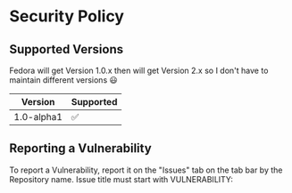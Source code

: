 # Security Policy

## Supported Versions

Fedora will get Version 1.0.x then will get Version 2.x so I don't have to maintain different versions 😃

| Version | Supported          |
| ------- | ------------------ |
| 1.0-alpha1   | ✅ |


## Reporting a Vulnerability

To report a Vulnerability, report it on the "Issues" tab on the tab bar by the Repository name. Issue title must start with VULNERABILITY:
